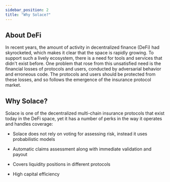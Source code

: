 ```yaml
---
sidebar_position: 2
title: "Why Solace?"
---
```


## About DeFi

In recent years, the amount of activity in decentralized finance (DeFi) had skyrocketed, which makes it clear that the space is rapidly growing. To support such a lively ecosystem, there is a need for tools and services that didn't exist before. One problem that rose from this unsatisfied need is the financial losses of protocols and users, conducted by adversarial behavior and erroneous code. The protocols and users should be protected from these losses, and so follows the emergence of the insurance protocol market.

## Why Solace?

Solace is one of the decentralized multi-chain insurance protocols that exist today in the DeFi space, yet it has a number of perks in the way it operates and handles coverage:

- Solace does not rely on voting for assessing risk, instead it uses probabilistic models

- Automatic claims assessment along with immediate validation and payout

- Covers liquidity positions in different protocols

- High capital efficiency